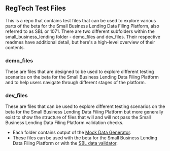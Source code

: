 ## RegTech Test Files

This is a repo that contains test files that can be used to explore various parts of the beta for the Small Business Lending Data Filing Platform, also referred to as SBL or 1071. There are two different subfolders within the small_business_lending folder - demo_files and dev_files. Their respective readmes have additional detail, but here's a high-level overview of their contents.

### demo_files

These are files that are designed to be used to explore different testing scenarios on the beta for the Small Business Lending Data Filing Platform and to help users navigate through different stages of the platform. 


### dev_files

These are files that can be used to explore different testing scenarios on the beta for the Small Business Lending Data Filing Platform but more generally exist to show the structure of files that will and will not pass the Small Business Lending Data Filing Platform validation checks. 

- Each folder contains output of the [Mock Data Generator](https://github.com/cfpb/regtech-mock-data-generator).
- These files can be used with the beta for the Small Business Lending Data Filing Platform or with the [SBL data validator](https://github.com/cfpb/regtech-data-validator).